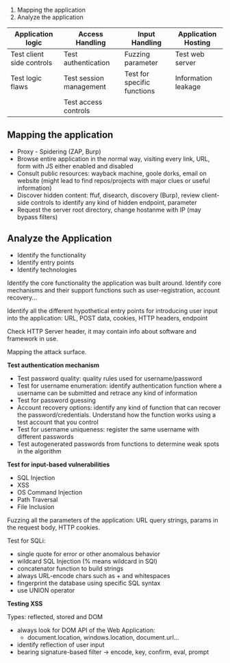 
1. Mapping the application
2. Analyze the application

|Application logic|Access Handling|Input Handling|Application Hosting|
|----------|--------|-------|------|
|Test client side controls|Test authentication |Fuzzing parameter |Test web server |
|Test logic flaws|Test session management | Test for specific functions|Information leakage |
|  |Test access controls |
  


## Mapping the application

- Proxy - Spidering (ZAP, Burp)
- Browse entire application in the normal way, visiting every link, URL, form with JS either enabled and disabled
- Consult public resources: wayback machine, goole dorks, email on website (might lead to find repos/projects with major clues or useful information)
- Discover hidden content: ffuf, disearch, discovery (Burp), review client-side controls to identify any kind of hidden endpoint, parameter
- Request the server root directory, change hostanme with IP (may bypass filters)

## Analyze the Application

- Identify the functionality
- Identify entry points
- Identify technologies

Identify the core functionality the application was built around. Identify core mechanisms and their support functions such as user-registration, account recovery...

Identify all the different hypothetical entry points for introducing user input into the application: URL, POST data, cookies, HTTP headers, endpoint

Check HTTP Server header, it may contain info about software and framework in use.  

Mapping the attack surface.

**Test authentication mechanism**  

- Test password quality: quality rules used for username/password
- Test for username enumeration: identify authentication function where a username can be submitted and retrace any kind of information
- Test for password guessing
- Account recovery options: identify any kind of function that can recover the password/credentials. Understand how the function works using a test account that you control
- Test for username uniqueness: register the same username with different passwords
- Test autogenerated passwords from functions to determine weak spots in the algorithm

**Test for input-based vulnerabilities**

- SQL Injection
- XSS
- OS Command Injection
- Path Traversal
- File Inclusion

Fuzzing all the parameters of the application: URL query strings, params in the request body, HTTP cookies.  

Test for SQLi:  
- single quote for error or other anomalous behavior
- wildcard SQL Injection (% means wildcard in SQl)
- concatenator function to build strings
- always URL-encode chars such as + and whitespaces
- fingerprint the database using specific SQL syntax
- use UNION operator

**Testing XSS**  

Types: reflected, stored and DOM  

- always look for DOM API of the Web Application:
    - document.location, windows.location, document.url...
- identify reflection of user input
- bearing signature-based filter -> encode, key, confirm, eval, prompt

```